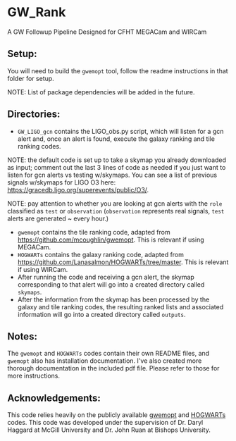 # GW_Rank
 A GW Followup Pipeline Designed for CFHT MEGACam and WIRCam

## Setup:

You will need to build the `gwemopt` tool, follow the readme instructions in that folder for setup.

NOTE: List of package dependencies will be added in the future.

## Directories:

- `GW_LIGO_gcn` contains the LIGO_obs.py script, which will listen for a gcn alert and, once an alert is found, execute the galaxy ranking and tile ranking codes. 

NOTE: the default code is set up to take a skymap you already downloaded as input; comment out the last 3 lines of code as needed if you just want to listen for gcn alerts vs testing w/skymaps. You can see a list of previous signals w/skymaps for LIGO O3 here: https://gracedb.ligo.org/superevents/public/O3/.

NOTE: pay attention to whether you are looking at gcn alerts with the `role` classified as `test` or `observation` (`observation` represents real signals, `test` alerts are generated ~ every hour.)

- `gwemopt` contains the tile ranking code, adapted from https://github.com/mcoughlin/gwemopt. This is relevant if using MEGACam.
- `HOGWARTs` contains the galaxy ranking code, adapted from https://github.com/Lanasalmon/HOGWARTs/tree/master. This is relevant if using WIRCam.
- After running the code and receiving a gcn alert, the skymap corresponding to that alert will go into a created directory called `skymaps`.
- After the information from the skymap has been processed by the galaxy and tile ranking codes, the resulting ranked lists and associated information will go into a created directory called `outputs`.

## Notes:

The `gwemopt` and `HOGWARTs` codes contain their own README files, and `gwemopt` also has installation documentation. I've also created more thorough documentation in the included pdf file. Please refer to those for more instructions.

## Acknowledgements:

This code relies heavily on the publicly available [gwemopt](https://github.com/mcoughlin/gwemopt) and [HOGWARTs](https://github.com/Lanasalmon/HOGWARTs/tree/master) codes. This code was developed under the supervision of Dr. Daryl Haggard at McGill University and Dr. John Ruan at Bishops University.

